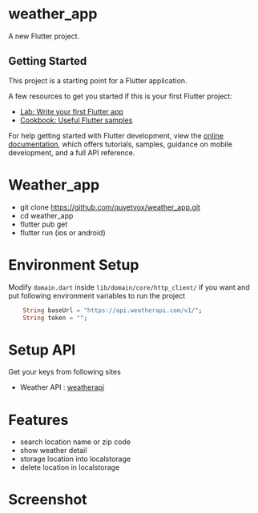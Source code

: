 # weather_app

A new Flutter project.

## Getting Started

This project is a starting point for a Flutter application.

A few resources to get you started if this is your first Flutter project:

- [Lab: Write your first Flutter app](https://docs.flutter.dev/get-started/codelab)
- [Cookbook: Useful Flutter samples](https://docs.flutter.dev/cookbook)

For help getting started with Flutter development, view the
[online documentation](https://docs.flutter.dev/), which offers tutorials,
samples, guidance on mobile development, and a full API reference.
# Weather_app
- git clone https://github.com/quyetvox/weather_app.git
- cd weather_app
- flutter pub get
- flutter run (ios or android)

# Environment Setup
Modify `domain.dart` inside `lib/domain/core/http_client/` if you want and put following environment variables to run the project
```dart
    String baseUrl = "https://api.weatherapi.com/v1/";
    String token = "";
```
# Setup API
Get your keys from following sites
* Weather API : [weatherapi](https://www.weatherapi.com/api-explorer.aspx) 

# Features
- search location name or zip code
- show weather detail
- storage location into localstorage
- delete location in localstorage

# Screenshot
<a href="https://drive.google.com/file/d/1XH9P97tzgbs797EZJ77L2pOdgO4f3p4C/view?usp=share_link">
<a href="https://drive.google.com/file/d/1YUABiM3jbiAXxjKXn2uQkfCBvkSOoQku/view?usp=share_link">
<a href="https://drive.google.com/file/d/1z7zrrH94IIiu--z7v6P9Hg9dWQ3MA9hj/view?usp=share_link">
<a href="https://drive.google.com/file/d/1X-5VCgwUTwuf4RaiUBVI7P0pkSc9bBPF/view?usp=share_link">
<a href="https://drive.google.com/file/d/1nooB0BD1Ts_PWef7uXI7usB9OdIfuC-c/view?usp=share_link">
<a href="https://drive.google.com/file/d/1oSyQi2xV-BThzGjDZi7b1-FyBmFqhnLv/view?usp=share_link">